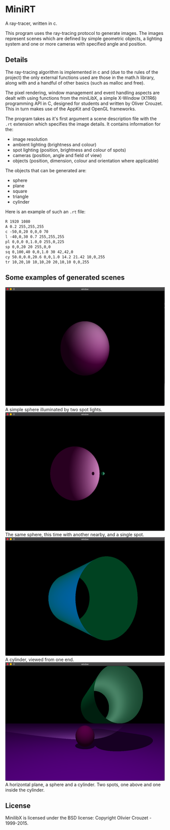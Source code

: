 # MiniRT

A ray-tracer, written in c.

This program uses the ray-tracing protocol to generate images. The images represent scenes which are defined by simple geometric objects, a lighting system and one or more cameras with specified angle and position.

## Details

The ray-tracing algorithm is implemented in c and (due to the rules of the project) the only external functions used are those in the math.h library, along with and a handful of other basics (such as malloc and free).

The pixel rendering, window management and event handling aspects are dealt with using functions from the miniLibX, a simple X-Window (X11R6) programming API in C, designed for students and written by Oliver Crouzet. This in turn makes use of the AppKit and OpenGL frameworks.

The program takes as it's first argument a scene description file with the ```.rt``` extension which specifies the image details. It contains information for the:

* image resolution
* ambient lighting (brightness and colour)
* spot lighting (position, brightness and colour of spots)
* cameras (position, angle and field of view)
* objects (position, dimension, colour and orientation where applicable)

The objects that can be generated are:

* sphere
* plane
* square
* triangle
* cylinder

Here is an example of such an ```.rt``` file:

```
R 1920 1080
A 0.2 255,255,255
c -50,0,20 0,0,0 70
l -40,0,30 0.7 255,255,255
pl 0,0,0 0,1.0,0 255,0,225
sp 0,0,20 20 255,0,0
sq 0,100,40 0,0,1.0 30 42,42,0
cy 50.0,0.0,20.6 0,0,1.0 14.2 21.42 10,0,255
tr 10,20,10 10,10,20 20,10,10 0,0,255
```

## Some examples of generated scenes


<img src="sphere.png" width="600" height="375" />
A simple sphere illuminated by two spot lights.


<img src="planet.png" width="600" height="375" />
The same sphere, this time with another nearby, and a single spot.


<img src="cylinder.png" width="600" height="375" />
A cylinder, viewed from one end.


<img src="sphere-cylinder-plane.png" width="600" height="375" />
A horizontal plane, a sphere and a cylinder. Two spots, one above and one inside the cylinder.

## License

MinilibX is licensed under the BSD license: Copyright Olivier Crouzet - 1999-2015.

